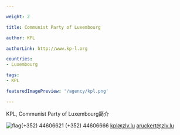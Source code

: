 ```yaml
---

weight: 2

title: Communist Party of Luxembourg

author: KPL

authorLink: http://www.kp-l.org 

countries: 
- Luxembourg

tags: 
- KPL

featuredImagePreview: '/agency/kpl.png'

---
```


KPL, Communist Party of Luxembourg简介 

<!--more-->

![flag](/agency/kpl.png)(+352) 44606621 (+352) 44606666 kpl@zlv.lu aruckert@zlv.lu